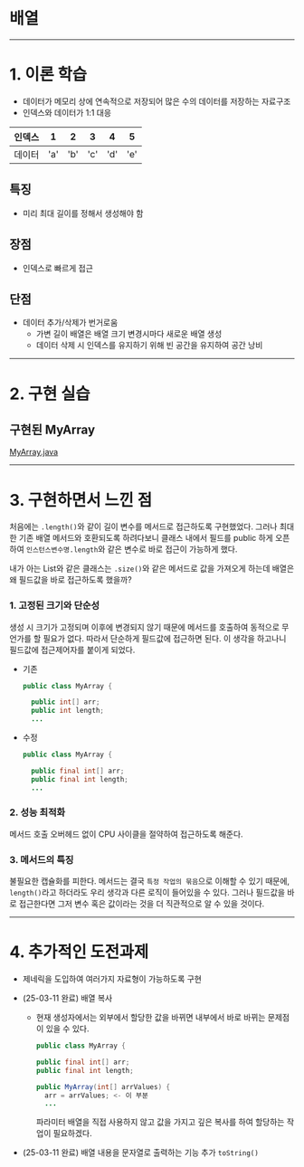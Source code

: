 # 배열

---

# 1. 이론 학습

- 데이터가 메모리 상에 연속적으로 저장되어 많은 수의 데이터를 저장하는 자료구조
- 인덱스와 데이터가 1:1 대응

|인덱스|1|2|3|4|5|
|---|---|---|---|---|---|
|데이터|'a'|'b'|'c'|'d'|'e'|

## 특징

- 미리 최대 길이를 정해서 생성해야 함

## 장점

- 인덱스로 빠르게 접근

## 단점

- 데이터 추가/삭제가 번거로움
  - 가변 길이 배열은 배열 크기 변경시마다 새로운 배열 생성
  - 데이터 삭제 시 인덱스를 유지하기 위해 빈 공간을 유지하여 공간 낭비

---

# 2. 구현 실습

## 구현된 MyArray

[MyArray.java](MyArray.java)

---

# 3. 구현하면서 느낀 점

처음에는 `.length()`와 같이 길이 변수를 메서드로 접근하도록 구현했었다.
그러나 최대한 기존 배열 메서드와 호환되도록 하려다보니 클래스 내에서 필드를 public 하게 오픈하여 `인스턴스변수명.length`와 같은 변수로 바로 접근이 가능하게 했다.

내가 아는 List와 같은 클래스는 `.size()`와 같은 메서드로 값을 가져오게 하는데 배열은 왜 필드값을 바로 접근하도록 했을까?

### 1. 고정된 크기와 단순성

생성 시 크기가 고정되며 이후에 변경되지 않기 때문에 메서드를 호출하여 동적으로 무언가를 할 필요가 없다. 따라서 단순하게 필드값에 접근하면 된다.
이 생각을 하고나니 필드값에 접근제어자를 붙이게 되었다.

- 기존

  ```java
  public class MyArray {
  
    public int[] arr;
    public int length;
    ...
  ```
  
- 수정

  ```java
  public class MyArray {
  
    public final int[] arr;
    public final int length;
    ...
  ```

### 2. 성능 최적화

메서드 호출 오버헤드 없이 CPU 사이클을 절약하여 접근하도록 해준다.

### 3. 메서드의 특징

불필요한 캡슐화를 피한다. 메서드는 결국 `특정 작업의 묶음`으로 이해할 수 있기 때문에, `length()`라고 하더라도 우리 생각과 다른 로직이 들어있을 수 있다.
그러나 필드값을 바로 접근한다면 그저 변수 혹은 값이라는 것을 더 직관적으로 알 수 있을 것이다.

---

# 4. 추가적인 도전과제

- 제네릭을 도입하여 여러가지 자료형이 가능하도록 구현
- (25-03-11 완료) 배열 복사
  - 현재 생성자에서는 외부에서 할당한 값을 바뀌면 내부에서 바로 바뀌는 문제점이 있을 수 있다.
    ```java
    public class MyArray {

    public final int[] arr;
    public final int length;

    public MyArray(int[] arrValues) {
      arr = arrValues; <- 이 부분
      ...
    ```
    파라미터 배열을 직접 사용하지 않고 값을 가지고 깊은 복사를 하여 할당하는 작업이 필요하겠다.

- (25-03-11 완료) 배열 내용을 문자열로 출력하는 기능 추가 `toString()`
